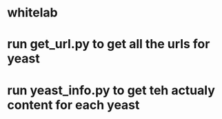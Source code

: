 # whitelab
# run get_url.py to get all the urls for yeast
# run yeast_info.py to get teh actualy content for each yeast
